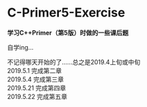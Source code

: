 # C-Primer5-Exercise
**学习C++Primer（第5版）时做的一些课后题**

自学ing...

不记得哪天开始的了……总之是2019.4上旬或中旬  
2019.5.1 完成第二章  
2019.5.4 完成第三章  
2019.5.21 完成第四章  
2019.5.22 完成第五章  
